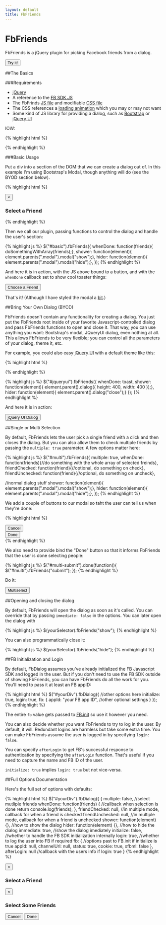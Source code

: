```yaml
---
layout: default
title: FbFriends
---
```


FbFriends
=========

FbFriends is a jQuery plugin for picking Facebook friends from a dialog.

<button class="btn btn-primary basic-button">Try it!</button>

##The Basics

###Requirements

 * [jQuery](http://jquery.com)
 * A reference to the [FB SDK JS](http://connect.facebook.net/en_US/all.js)
 * The FbFrinds [JS file](files/fbfriends.js) and modifiable [CSS file](files/fbFriends.css) 
 * The CSS references a [loading animation](css/ajax-loader.gif) which you may or may not want
 * Some kind of JS library for providing a dialog, such as [Bootstrap](http://twitter.github.com/bootstrap/) or
   [jQuery UI](jqueryui.com)

IOW:

{% highlight html %}
<script type='text/javascript' src='http://code.jquery.com/jquery-1.8.0.min.js'></script>
<script type='text/javascript' src='http://connect.facebook.net/en_US/all.js'></script>

<script type='text/javascript' src='files/fbfriends.js'></script>
<link rel='stylesheet' type='text/css' href='files/fbFriends.css'/>

<!-- or similar -->
<script type='text/javascript' src='js/bootstrap.min.js'></script>
<link rel='stylesheet' type='text/css' href='css/bootstrap.min.css'/>
{% endhighlight %}

###Basic Usage

Put a div into a section of the DOM that we can create a dialog out
of. In this example I'm using Bootstrap's Modal, though anything will do
(see the BYOD section below).

{% highlight html %}
<div class="modal hide" role="dialog">
  <div class="modal-header">
    <button class="close" data-dismiss="modal" type="button" aria-hidden="true">&times;</button>
    <h3>Select a Friend</h3>
  </div>
  <div class="modal-body">
    <!-- This is the important bit -->
    <div id="basic"></div>
  </div>
</div>
{% endhighlight %}

Then we call our plugin, passing functions to control the dialog and
handle the user's section:

{% highlight js %}
$("#basic").fbFriends({
  whenDone: function(friends){ doSomethingWithArray(friends);},
  shower: function(element){ element.parents(".modal").modal("show");},
  hider: function(element){ element.parents(".modal").modal("hide");},
});
{% endhighlight %}

And here it is in action, with the JS above bound to a button, and with
the `whenDone` callback set to show cool toaster things:

<button class="btn basic-button">Choose a Friend</button>

That's it! (Although I have styled the modal a [bit](/css/demo.css).)

##Bring Your Own Dialog (BYOD)

FbFriends doesn't contain any functionality for creating a dialog. You
just put the FbFriends root inside of your favorite Javascript-controlled dialog and pass FbFriends
functions to open and close it. That way, you can use anything you want:
Bootstrap's modal, JQueryUI dialog, even nothing at all. This allows
FbFriends to be very flexible; you can control all the parameters of
your dialog, theme it, etc.

For example, you could also easy [jQuery UI](http://jqueryui.com/) with a default theme like this:

{% highlight html %}
<div title="Select a friend">
  <div id="jqueryui"/>
</div>
{% endhighlight %}

{% highlight js %}
$("#jqueryui").fbFriends({
  whenDone: toast,
  shower: function(element){ element.parent().dialog({ height: 400, width: 400 });},
  hider: function(element){ element.parent().dialog("close");}
});
{% endhighlight %}

And here it is in action:

<button class="btn" id="jqueryui-button">jQuery UI Dialog</button>

##Single or Multi Selection

By default, FbFriends lets the user pick a single friend with a click
and then closes the dialog. But you can also allow them to check
multiple friends by passing the `multiple: true` parameter. A few
options matter here:

{% highlight js %}
$("#multi").fbFriends({
  multiple: true,
  whenDone: function(friends){//do something with the whole array of selected freinds},
  friendChecked: function(friend){//optional, do something on check},
  friendUnchecked: function(friend){//optional, do something on uncheck},

  //normal dialog stuff
  shower: function(element){ element.parents(".modal").modal("show");},
  hider: function(element){ element.parents(".modal").modal("hide");},
});
{% endhighlight %}

We add a couple of buttons to our modal so taht the user can tell us
when they're done:

{% highlight html %}
<div class="modal-footer"> 
  <button class="btn" data-dismiss="modal" aria-hidden="true">Cancel</div>
  <button id="multi-submit" class="btn btn-primary">Done</button>
</div>
{% endhighlight %}

We also need to provide bind the "Done" button so that it informs
FbFriends that the user is done selecting people:

{% highlight js %}
$("#multi-submit").done(function(){
  $("#multi").fbFriends("submit");
});
{% endhighlight %}

Do it:

<button class="btn multi-button">Multiselect</button>

##Opening and closing the dialog

By default, FbFriends will open the dialog as soon as it's called. You
can override that by passing `immediate: false` in the options. You can
later open the dialog with

{% highlight js %}
$(yourSelector).fbFriends("show");
{% endhighlight %}

You can also programmatically close it:

{% highlight js %}
$(yourSelector).fbFriends("hide");
{% endhighlight %}

##FB Initialization and Login

By default, FbDialog assumes you've already initialized the FB
Javascript SDK and logged in the user. But if you don't need to use the
FB SDK outside of showing FbFriends, you can have FbFriends do all the
work for you. You'll need to pass it at least an FB appID:

{% highlight html %}
$("#yourDiv").fbDialog({
  //other options here
  initialize: true,
  login: true,
  fb: {
    appId: "your FB app ID",
    //other optional settings
  }
});
{% endhighlight %}

The entire `fb` value gets passed to [FB.init](https://developers.facebook.com/docs/reference/javascript/FB.init/) so use it however you need. 

You can also decide whether you want FbFriends to try to log in the
user. By default, it will. Redundant logins are harmless but take some
extra time. You can make FbFriends assume the user is logged in by
specifying `login: false`.

You can specify `afterLogin` to get FB's successful response to
authentication by specifying the `afterLogin` function. That's useful if
you need to capture the name and FB ID of the user.

`initialize: true` implies `login: true` but not vice-versa.

##Full Options Documentation

Here's the full set of options with defaults:

{% highlight html %}
$("#yourDiv").fbDialog({
{
  multiple: false,                //select mutliple friends
  whenDone: function(friends) {   //callback when selection is done
    return console.log(friends);
  },
  friendChecked: null,            //in multiple mode, callback for when a friend is checked
  friendUnchecked: null,          //in multiple mode, callback for when a friend is unchecked
  shower: function(element) {},   //how to show the dialog
  hider: function(element) {},    //how to hide the dialog
  immediate: true,                //show the dialog imediately
  initialize: false,              //whether to handle the FB SDK initialization internally
  login: true,                    //whether to log the user into FB if required
  fb: {                           //options past to FB.init if initialize is true
    appId: null,
    channelUrl: null,
    status: true,
    cookie: true,
    xfbml: false
  },
  afterLogin: null                //callback with the users info if login: true
}
{% endhighlight %}

<div class="modal hide" role="dialog">
  <div class="modal-header">
    <button class="close" data-dismiss="modal" type="button" aria-hidden= "true">&times;</button>
    <h3>Select a Friend</h3>
  </div>
  <div class="modal-body">
    <div id="basic"></div>
  </div>
</div>

<div class="modal hide" role="dialog">
  <div class="modal-header">
    <button class="close" data-dismiss="modal" type="button" aria-hidden= "true">&times;</button>
    <h3>Select Some Friends</h3>
  </div>
  <div class="modal-body">
    <div id="multi"></div>
  </div>
  <div class="modal-footer"> 
    <button class="btn" data-dismiss="modal" aria-hidden="true">Cancel</button>
    <button id="multi-submit" class="btn btn-primary">Done</button>
  </div>
</div>

<div title="Select a friend">
  <div id="jqueryui"/>
</div>
